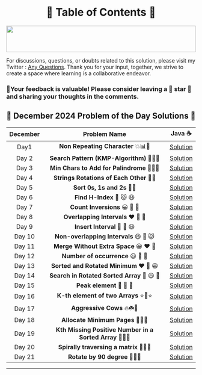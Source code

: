 
 <h1 align = "center"> 📜 Table of Contents 📜</h1>

<!--Line-->

<img src="https://i.imgur.com/dBaSKWF.gif" height="70" width="100%">


For discussions, questions, or doubts related to this solution, please visit my Twitter : [Any Questions](https://x.com/Sangram87661527?s=08 ). Thank you for your input, together, we strive to create a space where learning is a collaborative endeavor.

### 🔮Your feedback is valuable! Please consider leaving a 🌟 star 🌟 and sharing your thoughts in the comments.


## **📅 December 2024 Problem of the Day Solutions 📅**

| **December**  | **Problem Name**                                    |                          **Java** ☕                          |
|:-----------------------:|:--------------------------------------------------:|:-----------------------------------------------------------:|
| Day1                | **Non Repeating Character** 💥📊🔢 |   [Solution](https://github.com/Sangram03/160DaysGFG/blob/main/December-2024/Dec_01Logic.md)   |
| Day 2                | **Search Pattern (KMP-Algorithm)** 🔢🔄💥           |   [Solution](https://github.com/Sangram03/160DaysGFG/blob/main/December-2024/Dec_02Logic.md)   |
| Day 3                | **Min Chars to Add for Palindrome** 🔢📃💥           |   [Solution](https://github.com/Sangram03/160DaysGFG/blob/main/December-2024/Dec_03Logic.md)   |
| Day 4                | **Strings Rotations of Each Other** 📃💥           |   [Solution](https://github.com/Sangram03/160DaysGFG/blob/main/December-2024/Dec_04Logic.md)   |
| Day 5                | **Sort 0s, 1s and 2s** 📃💥                   |   [Solution](https://github.com/Sangram03/160DaysGFG/blob/main/December-2024/Dec_05Logic.md)       |
| Day 6                | **Find H-Index** 🔮 🐱 😃                   |   [Solution](https://github.com/Sangram03/160DaysGFG/blob/main/December-2024/Dec_06Logic.md)     |
| Day 7                | **Count Inversions** 😀 🧡 🌺                    |   [Solution](https://github.com/Sangram03/160DaysGFG/blob/main/December-2024/Dec_07Logic.md)      |
| Day 8                | **Overlapping Intervals** ❤️ 🔮 🐶                    |   [Solution](https://github.com/Sangram03/160DaysGFG/blob/main/December-2024/Dec_08Logic.md)      |
| Day 9                | **Insert Interval** 🌸 💎 😃                    |   [Solution](https://github.com/Sangram03/160DaysGFG/blob/main/December-2024/Dec_09Logic.md)      |
| Day 10                | **Non-overlapping Intervals** 😃 🌸 🐱                   |   [Solution](https://github.com/Sangram03/160DaysGFG/blob/main/December-2024/Dec_10Logic.md)      |
| Day 11                | **Merge Without Extra Space** 😀 ❤️ 🌺                   |   [Solution](https://github.com/Sangram03/160DaysGFG/blob/main/December-2024/Dec_11Logic.md)      |
| Day 12                | **Number of occurrence** 😃 🌸 🐶                   |   [Solution](https://github.com/Sangram03/160DaysGFG/blob/main/December-2024/Dec_12Logic.md)      |
| Day 13                | **Sorted and Rotated Minimum** ❤️ 🌺 😀                   |   [Solution](https://github.com/Sangram03/160DaysGFG/blob/main/December-2024/Dec_13Logic.md)      |
| Day 14                | **Search in Rotated Sorted Array** 🔮 😃 🌺                   |   [Solution](https://github.com/Sangram03/160DaysGFG/blob/main/December-2024/Dec_14Logic.md)      |
| Day 15                | **Peak element** 💎 🧡 🌸                   |   [Solution](https://github.com/Sangram03/160DaysGFG/blob/main/December-2024/Dec_15Logic.md)      |
| Day 16                | **K-th element of two Arrays** ⭐💫⭐                   |   [Solution](https://github.com/Sangram03/160DaysGFG/blob/main/December-2024/Dec_16Logic.md)      |
| Day 17                | **Aggressive Cows** 🔥☘️🍁                  |   [Solution](https://github.com/Sangram03/160DaysGFG/blob/main/December-2024/Dec_17Logic.md)      |
| Day 18                | **Allocate Minimum Pages** 📄📄📄                  |   [Solution](https://github.com/Sangram03/160DaysGFG/blob/main/December-2024/Dec_18Logic.md)      |
| Day 19                | **Kth Missing Positive Number in a Sorted Array** 📜🔢🎯                  |   [Solution](https://github.com/Sangram03/160DaysGFG/blob/main/December-2024/Dec_19Logic.md)      |
| Day 20                | **Spirally traversing a matrix** 🎯🔢📃                  |   [Solution](https://github.com/Sangram03/160DaysGFG/blob/main/December-2024/Dec_20Logic.md)      |
| Day 21                | **Rotate by 90 degree** 🏨🏢📃                  |   [Solution](https://github.com/Sangram03/160DaysGFG/blob/main/December-2024/Dec_21Logic.md)      |





---

